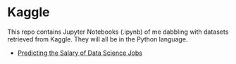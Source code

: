 # Kaggle
This repo contains Jupyter Notebooks (.ipynb) of me dabbling with datasets retrieved from Kaggle. They will all be in the Python language.
* [Predicting the Salary of Data Science Jobs](https://github.com/richardkang96/Kaggle/blob/main/ds_salary.ipynb)
